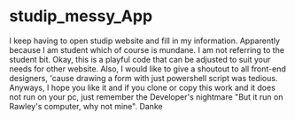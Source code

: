 # studip_messy_App
I keep having to open studip website and fill in my information. Apparently because I am student which of course is mundane. I am not referring to the student bit.
Okay, this is a playful code that can be adjusted to suit your needs for other website.
Also, I would like to give a shoutout to all front-end designers, 'cause drawing a form with just powershell script was tedious.
Anyways, I hope you like it and if you clone or copy this work and it does not run on your pc, just remember the Developer's nightmare "But it run on Rawley's computer, why not mine". Danke
